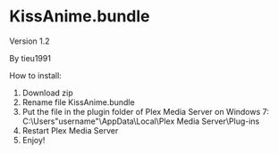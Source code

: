 # KissAnime.bundle

Version 1.2

By tieu1991

How to install:

1) Download zip
2) Rename file KissAnime.bundle
3) Put the file in the plugin folder of Plex Media Server 
	on Windows 7:
	C:\Users\"username"\AppData\Local\Plex Media Server\Plug-ins
4) Restart Plex Media Server
5) Enjoy!